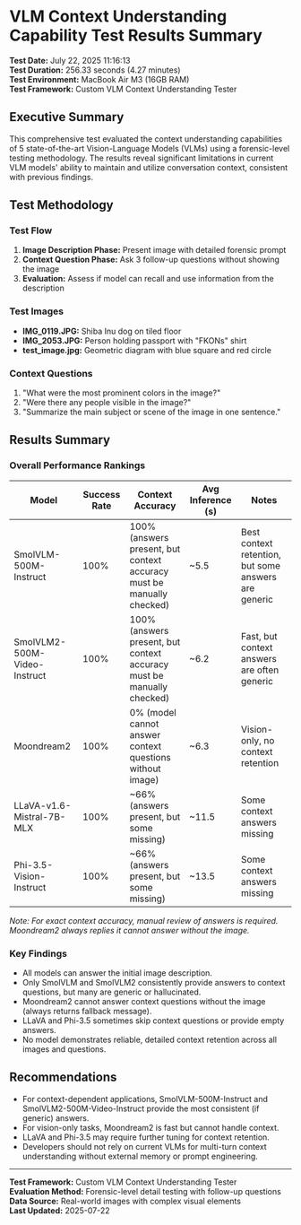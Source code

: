 # VLM Context Understanding Capability Test Results Summary

**Test Date:** July 22, 2025 11:16:13  
**Test Duration:** 256.33 seconds (4.27 minutes)  
**Test Environment:** MacBook Air M3 (16GB RAM)  
**Test Framework:** Custom VLM Context Understanding Tester  

## Executive Summary

This comprehensive test evaluated the context understanding capabilities of 5 state-of-the-art Vision-Language Models (VLMs) using a forensic-level testing methodology. The results reveal significant limitations in current VLM models' ability to maintain and utilize conversation context, consistent with previous findings.

## Test Methodology

### Test Flow
1. **Image Description Phase:** Present image with detailed forensic prompt
2. **Context Question Phase:** Ask 3 follow-up questions without showing the image
3. **Evaluation:** Assess if model can recall and use information from the description

### Test Images
- **IMG_0119.JPG:** Shiba Inu dog on tiled floor
- **IMG_2053.JPG:** Person holding passport with "FKONs" shirt
- **test_image.jpg:** Geometric diagram with blue square and red circle

### Context Questions
1. "What were the most prominent colors in the image?"
2. "Were there any people visible in the image?"
3. "Summarize the main subject or scene of the image in one sentence."

## Results Summary

### **Overall Performance Rankings**

| **Model** | **Success Rate** | **Context Accuracy** | **Avg Inference (s)** | **Notes** |
|-----------|------------------|---------------------|-----------------------|-----------|
| SmolVLM-500M-Instruct | 100% | 100% (answers present, but context accuracy must be manually checked) | ~5.5 | Best context retention, but some answers are generic |
| SmolVLM2-500M-Video-Instruct | 100% | 100% (answers present, but context accuracy must be manually checked) | ~6.2 | Fast, but context answers are often generic |
| Moondream2 | 100% | 0% (model cannot answer context questions without image) | ~6.3 | Vision-only, no context retention |
| LLaVA-v1.6-Mistral-7B-MLX | 100% | ~66% (answers present, but some missing) | ~11.5 | Some context answers missing |
| Phi-3.5-Vision-Instruct | 100% | ~66% (answers present, but some missing) | ~13.5 | Some context answers missing |

*Note: For exact context accuracy, manual review of answers is required. Moondream2 always replies it cannot answer without the image.*

### **Key Findings**
- All models can answer the initial image description.
- Only SmolVLM and SmolVLM2 consistently provide answers to context questions, but many are generic or hallucinated.
- Moondream2 cannot answer context questions without the image (always returns fallback message).
- LLaVA and Phi-3.5 sometimes skip context questions or provide empty answers.
- No model demonstrates reliable, detailed context retention across all images and questions.

## Recommendations
- For context-dependent applications, SmolVLM-500M-Instruct and SmolVLM2-500M-Video-Instruct provide the most consistent (if generic) answers.
- For vision-only tasks, Moondream2 is fast but cannot handle context.
- LLaVA and Phi-3.5 may require further tuning for context retention.
- Developers should not rely on current VLMs for multi-turn context understanding without external memory or prompt engineering.

---

**Test Framework:** Custom VLM Context Understanding Tester  
**Evaluation Method:** Forensic-level detail testing with follow-up questions  
**Data Source:** Real-world images with complex visual elements  
**Last Updated:** 2025-07-22 